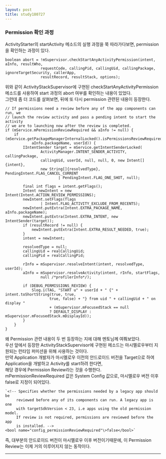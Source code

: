 ```yaml
---
layout: post
title: study180727
---
```


<h3>Permission 확인 과정</h3>
ActivityStarter의 startActivity 메소드의 실행 과정을 쭉 따라가다보면, permission을 확인하는 과정이 있다.

~~~
boolean abort = !mSupervisor.checkStartAnyActivityPermission(intent, aInfo, resultWho,
                requestCode, callingPid, callingUid, callingPackage, ignoreTargetSecurity, callerApp,
                resultRecord, resultStack, options);
~~~

위와 같이 ActivityStackSupervisor에 구현된 checkStartAnyActivityPermission 메소드를 사용하여 start 과정의 abort 여부를 확인하는 내용이 있었다.   
그런데 좀 더 코드를 살펴보면, 뒤에 또 다시 permission 관련된 내용이 등장한다.

~~~
// If permissions need a review before any of the app components can run, we
// launch the review activity and pass a pending intent to start the activity
// we are to launching now after the review is completed.
if (mService.mPermissionReviewRequired && aInfo != null) {
    if (mService.getPackageManagerInternalLocked().isPermissionsReviewRequired(
            aInfo.packageName, userId)) {
        IIntentSender target = mService.getIntentSenderLocked(
                ActivityManager.INTENT_SENDER_ACTIVITY, callingPackage,
                callingUid, userId, null, null, 0, new Intent[]{intent},
                new String[]{resolvedType}, PendingIntent.FLAG_CANCEL_CURRENT
                        | PendingIntent.FLAG_ONE_SHOT, null);

        final int flags = intent.getFlags();
        Intent newIntent = new Intent(Intent.ACTION_REVIEW_PERMISSIONS);
        newIntent.setFlags(flags
                | Intent.FLAG_ACTIVITY_EXCLUDE_FROM_RECENTS);
        newIntent.putExtra(Intent.EXTRA_PACKAGE_NAME, aInfo.packageName);
        newIntent.putExtra(Intent.EXTRA_INTENT, new IntentSender(target));
        if (resultRecord != null) {
            newIntent.putExtra(Intent.EXTRA_RESULT_NEEDED, true);
        }
        intent = newIntent;

        resolvedType = null;
        callingUid = realCallingUid;
        callingPid = realCallingPid;

        rInfo = mSupervisor.resolveIntent(intent, resolvedType, userId);
        aInfo = mSupervisor.resolveActivity(intent, rInfo, startFlags,
                null /*profilerInfo*/);

        if (DEBUG_PERMISSIONS_REVIEW) {
            Slog.i(TAG, "START u" + userId + " {" + intent.toShortString(true, true,
                    true, false) + "} from uid " + callingUid + " on display "
                    + (mSupervisor.mFocusedStack == null
                    ? DEFAULT_DISPLAY : mSupervisor.mFocusedStack.mDisplayId));
        }
    }
}
~~~

왜 Permission 관련 내용이 두 번 등장하는 지에 대해 멘토님께 여쭤보았다.   
우선 앞에서 등장한 ActivityStackSupervisor에 구현된 메소드는 마시멜로우부터 지원되는 런타임 퍼미션을 위해 사용하는 것이다.   
만약 Application 개발자가 마시멜로우 이전의 안드로이드 버전을 Target으로 하여 Application을 개발하고 Activity를 start하려 한다면,   
해당 경우에 Permission Review라는 것을 수행한다.   
mPermissionReviewRequired 값은 System Config 값으로, 마시멜로우 버전 이후 false로 지정이 되어있다.

~~~
`<!-- Specifies whether the permissions needed by a legacy app should be
     reviewed before any of its components can run. A legacy app is one
     with targetSdkVersion < 23, i.e apps using the old permission model.
     If review is not required, permissions are reviewed before the app
     is installed. -->
<bool name="config_permissionReviewRequired"\>false</bool>`
~~~

즉, 대부분의 안드로이드 버전이 마시멜로우 이후 버전이기때문에, 이 Permission Review는 이제 거의 이루어지지 않는 동작이다.   


* * *
